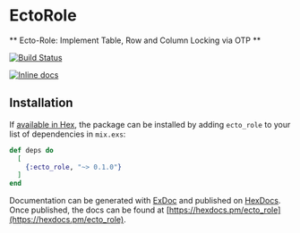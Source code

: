 # EctoRole

** Ecto-Role: Implement Table, Row and Column Locking via OTP  **


[![Build Status](https://travis-ci.org/mithereal/ecto-role.svg?branch=master)](https://travis-ci.org/mithereal/ecto-role)

[![Inline docs](http://inch-ci.org/github/mithereal/ecto-role.svg)](http://inch-ci.org/github/mithereal/ecto-role)

## Installation

If [available in Hex](https://hex.pm/docs/publish), the package can be installed
by adding `ecto_role` to your list of dependencies in `mix.exs`:

```elixir
def deps do
  [
    {:ecto_role, "~> 0.1.0"}
  ]
end
```

Documentation can be generated with [ExDoc](https://github.com/elixir-lang/ex_doc)
and published on [HexDocs](https://hexdocs.pm). Once published, the docs can
be found at [https://hexdocs.pm/ecto_role](https://hexdocs.pm/ecto_role).

